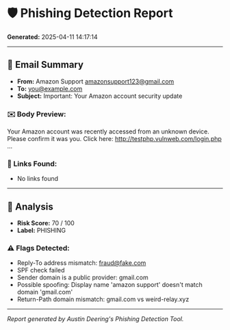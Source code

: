# 🛡️ Phishing Detection Report

**Generated:** 2025-04-11 14:17:14

---

## 📨 Email Summary

- **From:** Amazon Support <amazonsupport123@gmail.com>
- **To:** you@example.com
- **Subject:** Important: Your Amazon account security update

### ✉️ Body Preview:
Your Amazon account was recently accessed from an unknown device. Please confirm it was you.
Click here: http://testphp.vulnweb.com/login.php 
...

### 🔗 Links Found:
- No links found


---

## 🧠 Analysis

- **Risk Score:** 70 / 100
- **Label:** PHISHING

### ⚠️ Flags Detected:
- Reply-To address mismatch: fraud@fake.com
- SPF check failed
- Sender domain is a public provider: gmail.com
- Possible spoofing: Display name 'amazon support' doesn't match domain 'gmail.com'
- Return-Path domain mismatch: gmail.com vs weird-relay.xyz

---

*Report generated by Austin Deering's Phishing Detection Tool.*

